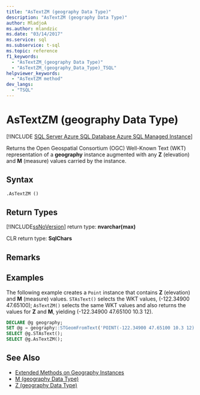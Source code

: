 ```yaml
---
title: "AsTextZM (geography Data Type)"
description: "AsTextZM (geography Data Type)"
author: MladjoA
ms.author: mlandzic
ms.date: "03/14/2017"
ms.service: sql
ms.subservice: t-sql
ms.topic: reference
f1_keywords:
  - "AsTextZM_(geography Data Type)"
  - "AsTextZM_(geography_Data_Type)_TSQL"
helpviewer_keywords:
  - "AsTextZM method"
dev_langs:
  - "TSQL"
---
```

# AsTextZM (geography Data Type)

[!INCLUDE [SQL Server Azure SQL Database Azure SQL Managed Instance](../../includes/applies-to-version/sql-asdb-asdbmi.md)]

  Returns the Open Geospatial Consortium (OGC) Well-Known Text (WKT) representation of a **geography** instance augmented with any **Z** (elevation) and **M** (measure) values carried by the instance.  
  
## Syntax  
  
```sql  
.AsTextZM ()  
```  

## Return Types

[!INCLUDE[ssNoVersion](../../includes/ssnoversion-md.md)] return type: **nvarchar(max)**  
  
CLR return type: **SqlChars**  
  
## Remarks  
  
## Examples  

The following example creates a `Point` instance that contains **Z** (elevation) and **M** (measure) values. `STAsText()` selects the WKT values, (-122.34900 47.65100); `AsTextZM()` selects the same WKT values and also returns the values for **Z** and **M**, yielding (-122.34900 47.65100 10.3 12).  
  
```sql
DECLARE @g geography;  
SET @g = geography::STGeomFromText('POINT(-122.34900 47.65100 10.3 12)', 4326);  
SELECT @g.STAsText();  
SELECT @g.AsTextZM();  
```  
  
## See Also  

- [Extended Methods on Geography Instances](../../t-sql/spatial-geography/extended-methods-on-geography-instances.md)
- [M &#40;geography Data Type&#41;](../../t-sql/spatial-geography/m-geography-data-type.md)
- [Z &#40;geography Data Type&#41;](../../t-sql/spatial-geography/z-geography-data-type.md)
